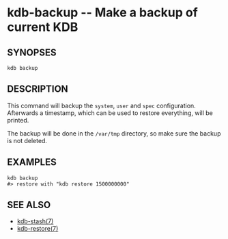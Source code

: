 # kdb-backup -- Make a backup of current KDB

## SYNOPSES

`kdb backup`

## DESCRIPTION

This command will backup the `system`, `user` and `spec` configuration.
Afterwards a timestamp, which can be used to restore everything, will be printed.

The backup will be done in the `/var/tmp` directory, so make sure the backup is not deleted.

## EXAMPLES

```
kdb backup
#> restore with "kdb restore 1500000000"
```

## SEE ALSO

- [kdb-stash(7)](kdb-stash.md)
- [kdb-restore(7)](kdb-restore.md)
